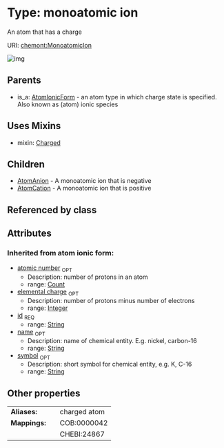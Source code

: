 
# Type: monoatomic ion


An atom that has a charge

URI: [chemont:MonoatomicIon](http://w3id.org/chemontMonoatomicIon)


![img](http://yuml.me/diagram/nofunky;dir:TB/class/[MonoatomicIon&#124;elemental_charge(i):integer%20%3F;atomic_number(i):count%20%3F;symbol(i):string%20%3F;name(i):string%20%3F;id(i):string]uses%20-.->[Charged],[MonoatomicIon]^-[AtomCation],[MonoatomicIon]^-[AtomAnion],[AtomIonicForm]^-[MonoatomicIon],[Charged],[AtomIonicForm],[AtomCation],[AtomAnion])

## Parents

 *  is_a: [AtomIonicForm](AtomIonicForm.md) - an atom type in which charge state is specified. Also known as (atom) ionic species

## Uses Mixins

 *  mixin: [Charged](Charged.md)

## Children

 * [AtomAnion](AtomAnion.md) - A monoatomic ion that is negative
 * [AtomCation](AtomCation.md) - A monoatomic ion that is positive

## Referenced by class


## Attributes


### Inherited from atom ionic form:

 * [atomic number](atomic_number.md)  <sub>OPT</sub>
    * Description: number of protons in an atom
    * range: [Count](types/Count.md)
 * [elemental charge](elemental_charge.md)  <sub>OPT</sub>
    * Description: number of protons minus number of electrons
    * range: [Integer](types/Integer.md)
 * [id](id.md)  <sub>REQ</sub>
    * range: [String](types/String.md)
 * [name](name.md)  <sub>OPT</sub>
    * Description: name of chemical entity. E.g. nickel, carbon-16
    * range: [String](types/String.md)
 * [symbol](symbol.md)  <sub>OPT</sub>
    * Description: short symbol for chemical entity, e.g. K, C-16
    * range: [String](types/String.md)

## Other properties

|  |  |  |
| --- | --- | --- |
| **Aliases:** | | charged atom |
| **Mappings:** | | COB:0000042 |
|  | | CHEBI:24867 |

